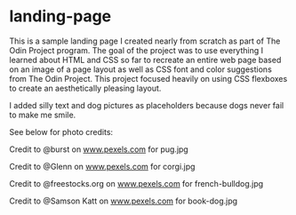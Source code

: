 # landing-page

This is a sample landing page I created nearly from scratch as part of The Odin Project program. The goal of the project was to use everything I learned about HTML and CSS so far to recreate an entire web page based on an image of a page layout as well as CSS font and color suggestions from The Odin Project. This project focused heavily on using CSS flexboxes to create an aesthetically pleasing layout.

I added silly text and dog pictures as placeholders because dogs never fail to make me smile.

See below for photo credits:

Credit to @burst on www.pexels.com for pug.jpg

Credit to @Glenn on www.pexels.com for corgi.jpg

Credit to @freestocks.org on www.pexels.com for french-bulldog.jpg

Credit to @Samson Katt on www.pexels.com for book-dog.jpg

